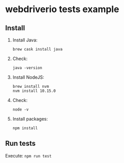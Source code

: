 # webdriverio tests example

## Install
1. Install Java:
    ```
    brew cask install java
    ```
2. Check:
    ```
    java -version
    ```

2. Install NodeJS:
    ```
    brew install nvm
    nvm install 10.15.0
    ```

4. Check:
    ```
    node -v
    ```
3. Install packages:
    ```
    npm install
    ```

## Run tests
Execute:
    ```
    npm run test
    ```
